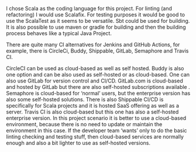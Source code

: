 I chose Scala as the coding language for this project. For linting (and refactoring) I would use Scalafix. For testing purposes it would be good to use the ScalaTest as it seems to be versatile. Sbt could be used for building. It is also possible to use maven or gradle for building and then the building process behaves like a typical Java Project.

There are quite many CI alternatives for Jenkins and GitHub Actions, for example, there is CircleCi, Buddy, Shippable, GitLab, Semaphore and Travis CI. 

CircleCI can be used as cloud-based as well as self hosted. Buddy is also one option and can be also used as self-hosted or as cloud-based. One can also use GitLab for version control and CI/CD. GitLab.com is cloud-based and hosted by GitLab but there are also self-hosted subscriptions available . Semaphore is cloud-based for ‘normal’ users, but the enterprise version has also some self-hosted solutions. There is also Shippable CI/CD is specifically for Scala projects and it is hosted SaaS offering as well as a server. Travis CI is also cloud-based but this one has also a self-hosted enterprise version. In this project scenario it is better to use a cloud-based environment, because there is no need to update or maintain the environment in this case. If the developer team  ‘wants’ only to do the basic linting checking and testing stuff, then cloud-based services are normally enough and also a bit lighter to use as self-hosted versions.
